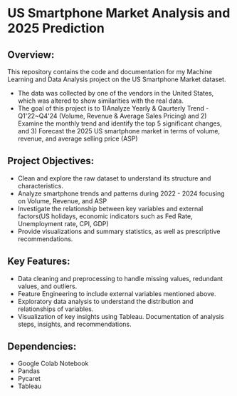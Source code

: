# US Smartphone Market Analysis and 2025 Prediction
## Overview:
This repository contains the code and documentation for my Machine Learning and Data Analysis project on the US Smartphone Market dataset. 
- The data was collected by one of the vendors in the United States, which was altered to show similarities with the real data. 
- The goal of this project is to 1)Analyze Yearly & Qaurterly Trend - Q1'22~Q4'24 (Volume, Revenue & Average Sales Pricing) and 2) Examine the monthly trend and identify the top 5 significant changes, and 3) Forecast the 2025 US smartphone market in terms of volume, revenue, and average selling price (ASP)

## Project Objectives:
- Clean and explore the raw dataset to understand its structure and characteristics.
- Analyze smartphone trends and patterns during 2022 - 2024 focusing on Volume, Revenue, and ASP
- Investigate the relationship between key variables and external factors(US holidays, economic indicators such as Fed Rate, Unemployment rate, CPI, GDP)
- Provide visualizations and summary statistics, as well as prescriptive recommendations.

## Key Features:
- Data cleaning and preprocessing to handle missing values, redundant values, and outliers.
- Feature Engineering to include external variables mentioned above.
- Exploratory data analysis to understand the distribution and relationships of variables.
- Visualization of key insights using Tableau.
Documentation of analysis steps, insights, and recommendations.

## Dependencies:
- Google Colab Notebook
- Pandas
- Pycaret
- Tableau
